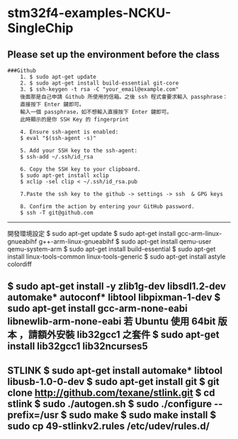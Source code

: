 # stm32f4-examples-NCKU-SingleChip

Please set up the environment before the class
----------------------------------------------------------------------------------
	###Github 
		1. $ sudo apt-get update
		2. $ sudo apt-get install build-essential git-core
		3. $ ssh-keygen -t rsa -C "your_email@example.com"
		後面那是自己申請 Github 所使用的信箱。之後 ssh 程式會要求輸入 passphrase：
		直接按下 Enter 鍵即可。
		輸入一個 passphrase，如不想輸入直接按下 Enter 鍵即可。
		此時顯示的是你 SSH Key 的 fingerprint

		4. Ensure ssh-agent is enabled:
		$ eval "$(ssh-agent -s)"

		5. Add your SSH key to the ssh-agent:
		$ ssh-add ~/.ssh/id_rsa

		6. Copy the SSH key to your clipboard.
		$ sudo apt-get install xclip
		$ xclip -sel clip < ~/.ssh/id_rsa.pub

		7.Paste the ssh key to the github -> settings -> ssh  & GPG keys

		8. Confirm the action by entering your GitHub password.
		$ ssh -T git@github.com
----------------------------------------------------------------------------------
開發環境設定
$ sudo apt-get update
$ sudo apt-get install gcc-arm-linux-gnueabihf g++-arm-linux-gnueabihf
$ sudo apt-get install qemu-user qemu-system-arm
$ sudo apt-get install build-essential
$ sudo apt-get install linux-tools-common linux-tools-generic
$ sudo apt-get install astyle colordiff

$ sudo apt-get install -y zlib1g-dev libsdl1.2-dev automake* autoconf* libtool libpixman-1-dev
$ sudo apt-get install gcc-arm-none-eabi libnewlib-arm-none-eabi
若 Ubuntu 使用 64bit 版本 ，請額外安裝 lib32gcc1 之套件
$ sudo apt-get install lib32gcc1 lib32ncurses5
----------------------------------------------------------------------------------
STLINK
$ sudo apt-get install automake* libtool libusb-1.0-0-dev
$ sudo apt-get install git
$ git clone http://github.com/texane/stlink.git
$ cd stlink
$ sudo ./autogen.sh
$ sudo ./configure --prefix=/usr
$ sudo make
$ sudo make install
$ sudo cp 49-stlinkv2.rules /etc/udev/rules.d/
----------------------------------------------------------------------------------



